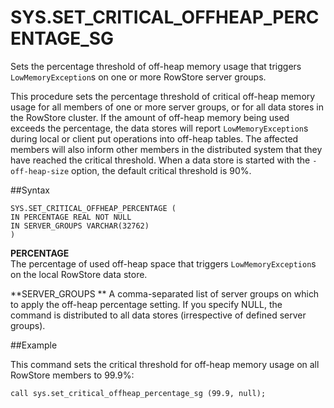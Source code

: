 
# SYS.SET_CRITICAL_OFFHEAP_PERCENTAGE_SG

Sets the percentage threshold of off-heap memory usage that triggers `LowMemoryException`s on one or more RowStore server groups.

This procedure sets the percentage threshold of critical off-heap memory usage for all members of one or more server groups, or for all data stores in the RowStore cluster. If the amount of off-heap memory being used exceeds the percentage, the data stores will report `LowMemoryException`s during local or client put operations into off-heap tables. The affected members will also inform other members in the distributed system that they have reached the critical threshold. When a data store is started with the `-off-heap-size` option, the default critical threshold is 90%.

##Syntax

``` pre
SYS.SET_CRITICAL_OFFHEAP_PERCENTAGE (
IN PERCENTAGE REAL NOT NULL
IN SERVER_GROUPS VARCHAR(32762)
)
```

**PERCENTAGE**   
The percentage of used off-heap space that triggers `LowMemoryException`s on the local RowStore data store.

**SERVER\_GROUPS   **
A comma-separated list of server groups on which to apply the off-heap percentage setting. If you specify NULL, the command is distributed to all data stores (irrespective of defined server groups).

##Example

This command sets the critical threshold for off-heap memory usage on all RowStore members to 99.9%:

``` pre
call sys.set_critical_offheap_percentage_sg (99.9, null);
```


